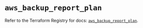 # `aws_backup_report_plan`

Refer to the Terraform Registry for docs: [`aws_backup_report_plan`](https://registry.terraform.io/providers/hashicorp/aws/6.8.0/docs/resources/backup_report_plan).

